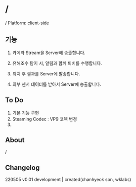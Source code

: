# /
/ Platform: client-side

## 기능
1. 카메라 Stream을 Server에 송출합니다.
2. 유해조수 탐지 시, 알림과 함께 퇴치를 수행합니다. 
3. 퇴치 후 결과를 Server에 발송합니다.

4. 외부 센서 데이터를 받아서 Server에 송출합니다.

## To Do
1. 기본 기능 구현 
2. Steaming Codec : VP9 코덱 변경
3. 

## About
/
## Changelog

220505 v0.01 development | created(chanhyeok son, wklabs)